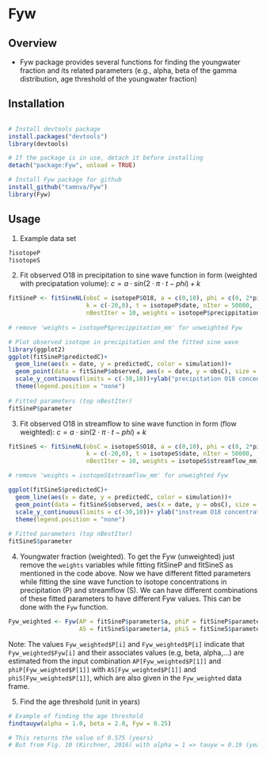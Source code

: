 # Fyw

## Overview

- Fyw package provides several functions for finding the youngwater fraction and its related parameters (e.g., alpha, beta of the gamma distribution, age threshold of the youngwater fraction)

## Installation

``` r

# Install devtools package
install.packages("devtools")
library(devtools)

# If the package is in use, detach it before installing
detach("package:Fyw", unload = TRUE)

# Install Fyw package for github
install_github("tamnva/Fyw")
library(Fyw)
```

## Usage

1. Example data set

``` r
?isotopeP
?isotopeS
```
2. Fit observed O18 in precipitation to sine wave function in form (weighted with precipatation volume): $c = a \cdot sin(2 \cdot \pi \cdot t - phi) + k$

``` r
fitSineP <- fitSineNL(obsC = isotopeP$O18, a = c(0,10), phi = c(0, 2*pi),
                      k = c(-20,0), t = isotopeP$date, nIter = 50000,
                      nBestIter = 10, weights = isotopeP$precippitation_mm)
                      
# remove 'weights = isotopeP$precippitation_mm' for unweighted Fyw

# Plot observed isotope in precipitation and the fitted sine wave
library(ggplot2)
ggplot(fitSineP$predictedC)+
  geom_line(aes(x = date, y = predictedC, color = simulation))+
  geom_point(data = fitSineP$observed, aes(x = date, y = obsC), size = 0.75)+
  scale_y_continuous(limits = c(-30,10))+ylab("precipitation O18 concentration")+
  theme(legend.position = "none")
  
# Fitted parameters (top nBestIter)
fitSineP$parameter
```

3. Fit observed O18 in streamflow to sine wave function in form (flow weighted): $c = a \cdot sin(2 \cdot \pi \cdot t - phi) + k$

``` r
fitSineS <- fitSineNL(obsC = isotopeS$O18, a = c(0,10), phi = c(0, 2*pi),
                      k = c(-20,0), t = isotopeS$date, nIter = 50000,
                      nBestIter = 10, weights = isotopeS$streamflow_mm)

# remove 'weights = isotopeS$streamflow_mm' for unweighted Fyw

ggplot(fitSineS$predictedC)+
  geom_line(aes(x = date, y = predictedC, color = simulation))+
  geom_point(data = fitSineS$observed, aes(x = date, y = obsC), size = 0.75)+
  scale_y_continuous(limits = c(-30,10))+ ylab("instream O18 concentration")+
  theme(legend.position = "none")
  
# Fitted parameters (top nBestIter)
fitSineS$parameter
```

4. Youngwater fraction (weighted). To get the Fyw (unweighted) just remove the ```weights``` variables while fitting fitSineP and fitSineS as mentioned in the code above. Now we have different fitted parameters while fitting the sine wave function to isotope concentrations in  precipitation (P) and streamflow (S). We can have different combinations of these fitted parameters to have different Fyw values. This can be done with the ```Fyw``` function.
``` r
Fyw_weighted <- Fyw(AP = fitSineP$parameter$a, phiP = fitSineP$parameter$phi,
                    AS = fitSineS$parameter$a, phiS = fitSineS$parameter$phi)

```
Note: The values ```Fyw_weighted$P[i]``` and ```Fyw_weighted$P[i]``` indicate that ```Fyw_weighted$Fyw[i]``` and their associates values (e.g, beta, alpha,...) are estimated from the input combination ```AP[Fyw_weighted$P[1]]``` and ```phiP[Fyw_weighted$P[1]]``` with ```AS[Fyw_weighted$P[1]]``` and ```phiS[Fyw_weighted$P[1]]```, which are also given in the ```Fyw_weighted``` data frame. 

5. Find the age threshold (unit in years)
``` r
# Example of finding the age threshold
findtauyw(alpha = 1.0, beta = 2.0, Fyw = 0.25)

# This returns the value of 0.575 (years)
# But from Fig. 10 (Kirchner, 2016) with alpha = 1 => tauyw = 0.19 (years)
```



